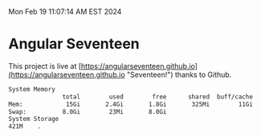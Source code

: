Mon Feb 19 11:07:14 AM EST 2024

# Angular Seventeen


This project is live at [https://angularseventeen.github.io](https://angularseventeen.github.io "Seventeen!") thanks to Github.

```bash
System Memory
               total        used        free      shared  buff/cache   available
Mem:            15Gi       2.4Gi       1.8Gi       325Mi        11Gi        12Gi
Swap:          8.0Gi        23Mi       8.0Gi
System Storage
421M	.
